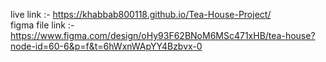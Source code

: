 live link :- https://khabbab800118.github.io/Tea-House-Project/ <br/>
figma file link :- https://www.figma.com/design/oHy93F62BNoM6MSc471xHB/tea-house?node-id=60-6&p=f&t=6hWxnWApYY4Bzbvx-0
